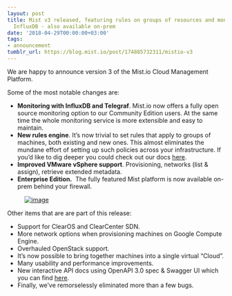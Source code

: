 ```yaml
---
layout: post
title: Mist v3 released, featuring rules on groups of resources and monitoring with
  InfluxDB - also available on-prem
date: '2018-04-29T00:00:00+03:00'
tags:
- announcement
tumblr_url: https://blog.mist.io/post/174885732311/mistio-v3
---
```

We are happy to announce version 3 of the Mist.io Cloud Management Platform.

Some of the most notable changes are:

- **Monitoring with InfluxDB and Telegraf**. Mist.io now offers a fully open source monitoring option to our Community Edition users. At the same time the whole monitoring service is more extensible and easy to maintain.
- **New rules engine**. It’s now trivial to set rules that apply to groups of machines, both existing and new ones. This almost eliminates the mundane effort of setting up such policies across your infrastructure. If you’d like to dig deeper you could check out our docs [here](https://docs.mist.io/article/156-rules-for-alerting-and-automating-responses).
- **Improved VMware vSphere support**. Provisioning, networks (list & assign), retrieve extended metadata.
- **Enterprise Edition.** &nbsp;The fully featured Mist platform is now available on-prem behind your firewall.  
<figure data-orig-width="1056" data-orig-height="789" class="tmblr-full"><a href="https://78.media.tumblr.com/3c6a3852fcdc4b62a1c898fd745598c0/tumblr_paqd01a9Wm1s6tyt8o1_1280.png"><img src="https://66.media.tumblr.com/3c6a3852fcdc4b62a1c898fd745598c0/tumblr_paqd01a9Wm1s6tyt8o1_1280.png" alt="image" data-orig-width="1056" data-orig-height="789"></a></figure>  

Other items that are are part of this release:

- Support for ClearOS and ClearCenter SDN.
- More network options when provisioning machines on Google Compute Engine.
- Overhauled OpenStack support.
- It’s now possible to bring together machines into a single virtual “Cloud”.
- Many usability and performance improvements.
- New interactive API docs using OpenAPI 3.0 spec & Swagger UI which you can find [here](https://mist.io/swagger/).
- Finally, we’ve remorselessly eliminated more than a few bugs.  
